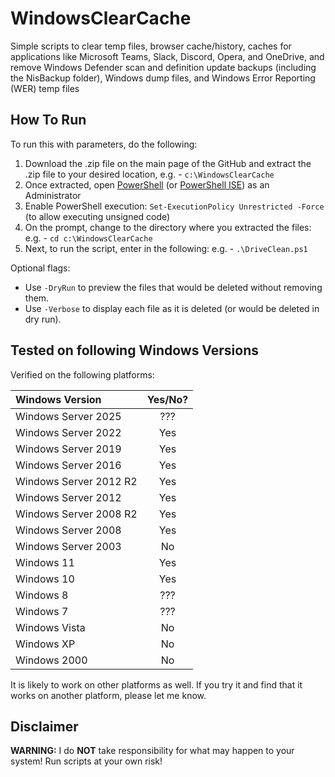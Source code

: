 # WindowsClearCache

Simple scripts to clear temp files, browser cache/history, caches for applications like Microsoft Teams, Slack, Discord, Opera, and OneDrive, and remove Windows Defender scan and definition update backups (including the NisBackup folder), Windows dump files, and Windows Error Reporting (WER) temp files

## How To Run

To run this with parameters, do the following:

1) Download the .zip file on the main page of the GitHub and extract the .zip file to your desired location, e.g. - `c:\WindowsClearCache`
2) Once extracted, open [PowerShell](https://docs.microsoft.com/en-us/powershell/scripting) (or [PowerShell ISE](https://docs.microsoft.com/en-us/powershell/scripting/windows-powershell/ise/introducing-the-windows-powershell-ise)) as an Administrator
3) Enable PowerShell execution: `Set-ExecutionPolicy Unrestricted -Force` (to allow executing unsigned code)
4) On the prompt, change to the directory where you extracted the files:
e.g. - `cd c:\WindowsClearCache`
5) Next, to run the script, enter in the following:
e.g. - `.\DriveClean.ps1`

Optional flags:

- Use `-DryRun` to preview the files that would be deleted without removing them.
- Use `-Verbose` to display each file as it is deleted (or would be deleted in dry run).

## Tested on following Windows Versions

Verified on the following platforms:

|Windows Version         |Yes/No?|
|:-----------------------|:-----:|
| Windows Server 2025    | ???   |
| Windows Server 2022    | Yes   |
| Windows Server 2019    | Yes   |
| Windows Server 2016    | Yes   |
| Windows Server 2012 R2 | Yes   |
| Windows Server 2012    | Yes   |
| Windows Server 2008 R2 | Yes   |
| Windows Server 2008    | Yes   |
| Windows Server 2003    | No    |
| Windows 11             | Yes   |
| Windows 10             | Yes   |
| Windows 8              | ???   |
| Windows 7              | ???   |
| Windows Vista          | No    |
| Windows XP             | No    |
| Windows 2000           | No    |

It is likely to work on other platforms as well. If you try it and find that it works on another platform, please let me know.

## Disclaimer

**WARNING:** I do **NOT** take responsibility for what may happen to your system! Run scripts at your own risk!
